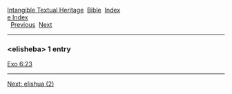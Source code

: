 [Intangible Textual Heritage](../../index)  [Bible](../index) 
[Index](index)   
[e Index](_e_)  
  [Previous](c03607)  [Next](c03609) 

------------------------------------------------------------------------

### &lt;elisheba&gt; 1 entry

[Exo 6:23](../kjv/exo006.htm#023)  

------------------------------------------------------------------------

[Next: elishua (2)](c03609)

